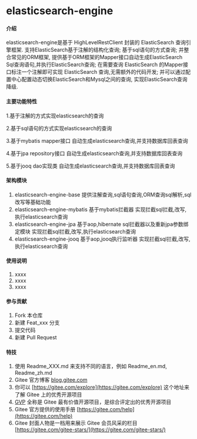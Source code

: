 # elasticsearch-engine

#### 介绍
elasticsearch-engine是基于 HighLevelRestClient 封装的 ElasticSearch 查询引擎框架. 支持ElasticSearch基于注解的结构化查询; 基于sql语句的方式查询; 并整合常见的ORM框架, 提供基于ORM框架的Mapper接口自动生成ElasticSearch Sql查询语句,并执行ElasticSearch查询;
在需要查询 ElasticSearch 的Mapper接口标注一个注解即可实现 ElasticSearch 查询,无需额外的代码开发; 并可以通过配置中心配置动态切换ElasticSearch和Mysql之间的查询, 实现ElasticSearch查询降级.

#### 主要功能特性

1.基于注解的方式实现elasticsearch的查询

2.基于sql语句的方式实现elasticsearch的查询

3.基于mybatis mapper接口 自动生成elasticsearch查询,并支持数据库回表查询

4.基于jpa repository接口 自动生成elasticsearch查询,并支持数据库回表查询

5.基于jooq dao实现类 自动生成elasticsearch查询,并支持数据库回表查询

#### 架构模块

1.  elasticsearch-engine-base 提供注解查询,sql语句查询,ORM查询sql解析,sql改写等基础功能
2.  elasticsearch-engine-mybatis 基于mybatis拦截器 实现拦截sql拦截,改写,执行elasticsearch查询
3.  elasticsearch-engine-jpa 基于aop,hibernate sql拦截器以及重新jpa参数绑定模块 实现拦截sql拦截,改写,执行elasticsearch查询
4.  elasticsearch-engine-jooq 基于aop,jooq执行监听器 实现拦截sql拦截,改写,执行elasticsearch查询

#### 使用说明

1.  xxxx
2.  xxxx
3.  xxxx

#### 参与贡献

1.  Fork 本仓库
2.  新建 Feat_xxx 分支
3.  提交代码
4.  新建 Pull Request


#### 特技

1.  使用 Readme\_XXX.md 来支持不同的语言，例如 Readme\_en.md, Readme\_zh.md
2.  Gitee 官方博客 [blog.gitee.com](https://blog.gitee.com)
3.  你可以 [https://gitee.com/explore](https://gitee.com/explore) 这个地址来了解 Gitee 上的优秀开源项目
4.  [GVP](https://gitee.com/gvp) 全称是 Gitee 最有价值开源项目，是综合评定出的优秀开源项目
5.  Gitee 官方提供的使用手册 [https://gitee.com/help](https://gitee.com/help)
6.  Gitee 封面人物是一档用来展示 Gitee 会员风采的栏目 [https://gitee.com/gitee-stars/](https://gitee.com/gitee-stars/)
